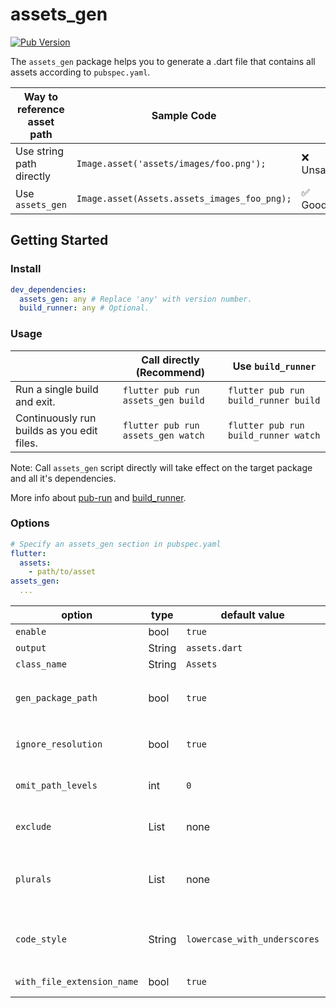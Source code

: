 # assets_gen

[![Pub Version](https://img.shields.io/pub/v/assets_gen)](https://pub.dev/packages/assets_gen)

The `assets_gen` package helps you to generate a .dart file that contains all assets according to `pubspec.yaml`.

| Way to reference asset path | Sample Code                                  |          |
| ---------------------------- | -------------------------------------------- | -------- |
| Use string path directly     | `Image.asset('assets/images/foo.png');`      | ❌ Unsafe |
| Use `assets_gen`             | `Image.asset(Assets.assets_images_foo_png);` | ✅ Good   |

## Getting Started

### Install

```yaml
dev_dependencies:
  assets_gen: any # Replace 'any' with version number.
  build_runner: any # Optional.
```

### Usage

|                                            | Call directly (Recommend)          | Use `build_runner`                   |
| ------------------------------------------ | ---------------------------------- | ------------------------------------ |
| Run a single build and exit.               | `flutter pub run assets_gen build` | `flutter pub run build_runner build` |
| Continuously run builds as you edit files. | `flutter pub run assets_gen watch` | `flutter pub run build_runner watch` |

Note: Call `assets_gen` script directly will take effect on the target package and all it's dependencies.

More info about [pub-run](https://dart.dev/tools/pub/cmd/pub-run) and [build_runner](https://pub.dev/packages/build_runner).

### Options

```yaml
# Specify an assets_gen section in pubspec.yaml
flutter:
  assets:
    - path/to/asset
assets_gen:
  ...
```

| option              | type         | default value                |                                                                                                                                                                               |
| ------------------- |--------------|------------------------------|-------------------------------------------------------------------------------------------------------------------------------------------------------------------------------|
| `enable` | bool         | `true`                       | Enable or not.                                                                                                                                                                |
| `output`            | String       | `assets.dart`                | Output position, always under `lib/`.                                                                                                                                         |
| `class_name`        | String       | `Assets`                     | The generated class name.                                                                                                                                                     |
| `gen_package_path` | bool         | `true`                       | Whether the builder should generate extra const variable with package info, e.g. `packages/${package}/path/to/foo.png`                                                        |
| `ignore_resolution` | bool         | `true`                       | Whether the builder should ignore resolution variant. e.g. `path/to/3.0x/foo.png` will be ignored.                                                                            |
| `omit_path_levels` | int          | `0`                          | The path levels of generated key that the builder will omit. e.g. if levels is 2, the key of `path/to/foo.png` is `foo_png`.                                                  |
| `exclude`           | List<String> | none                         | Listed assets in exclude will be ignored in generated class. It supports [glob](https://github.com/dart-lang/glob) syntax.                                                    |
| `plurals` | List<String> | none                         | Plurals support. e.g.  Specify a plural `- assets/vip/*.svg` will generate a function like `static String assets_vip_x_svg(Object p0) => 'assets/vip/${p0.toString()}.svg';`. |
| `code_style` | String       | `lowercase_with_underscores` | [Identifiers come in three flavors in Dart](https://dart.dev/guides/language/effective-dart/style): `UpperCamelCase`、`lowerCamelCase`、`lowercase_with_underscores`            |
| `with_file_extension_name` | bool | `true`                         | Whether to include the suffix of the assets file                                                                                                                              |
